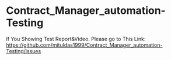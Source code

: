 # Contract_Manager_automation-Testing
If You Showing Test Report&Video.
Please go to This Link: https://github.com/mituldas1999/Contract_Manager_automation-Testing/issues
